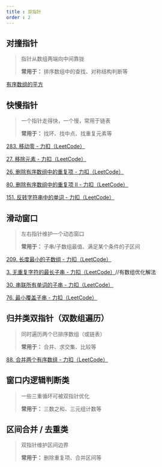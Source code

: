 ```yaml
---
title : 双指针
order : 2
---
```


## 对撞指针

>指针从数组两端向中间靠拢
>
>**常用于：** 排序数组中的查找、对称结构判断等

[ 有序数组的平方](https://leetcode.cn/problems/squares-of-a-sorted-array/)

## 快慢指针

>一个指针走得快，一个慢，常用于链表
>
>**常用于：** 找环、找中点、找重复元素等

[283. 移动零 - 力扣（LeetCode）](https://leetcode.cn/problems/move-zeroes/description/?envType=study-plan-v2&envId=programming-skills)

[27. 移除元素 - 力扣（LeetCode）](https://leetcode.cn/problems/remove-element/description/?envType=study-plan-v2&envId=top-interview-150)

[26. 删除有序数组中的重复项 - 力扣（LeetCode）](https://leetcode.cn/problems/remove-duplicates-from-sorted-array/description/?envType=study-plan-v2&envId=top-interview-150)

[80. 删除有序数组中的重复项 II - 力扣（LeetCode）](https://leetcode.cn/problems/remove-duplicates-from-sorted-array-ii/description/?envType=study-plan-v2&envId=top-interview-150)

[151. 反转字符串中的单词 - 力扣（LeetCode）](https://leetcode.cn/problems/reverse-words-in-a-string/?envType=study-plan-v2&envId=top-interview-150)

## 滑动窗口

>左右指针维护一个动态窗口
>
>**常用于：** 子串/子数组最值、满足某个条件的子区间

[209. 长度最小的子数组 - 力扣（LeetCode）](https://leetcode.cn/problems/minimum-size-subarray-sum/description/?envType=study-plan-v2&envId=top-interview-150)

[3. 无重复字符的最长子串 - 力扣（LeetCode）](https://leetcode.cn/problems/longest-substring-without-repeating-characters/description/?envType=study-plan-v2&envId=top-interview-150)//有数组优化解法

[30. 串联所有单词的子串 - 力扣（LeetCode）](https://leetcode.cn/problems/substring-with-concatenation-of-all-words/description/?envType=study-plan-v2&envId=top-interview-150)

[76. 最小覆盖子串 - 力扣（LeetCode）](https://leetcode.cn/problems/minimum-window-substring/description/?envType=study-plan-v2&envId=top-interview-150)

## 归并类双指针（双数组遍历）

>同时遍历两个已排序数组（或链表）
>
>**常用于：** 合并、求交集、比较等

[88. 合并两个有序数组 - 力扣（LeetCode）](https://leetcode.cn/problems/merge-sorted-array/description/?envType=study-plan-v2&envId=top-interview-150)

## 窗口内逻辑判断类

>一些三重循环可被双指针优化
>
>**常用于：** 三数之和、三元组计数等

## **区间合并 / 去重类**

>双指针维护区间边界
>
>**常用于：** 删除重复项、合并区间等